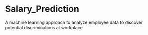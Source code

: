 # Salary_Prediction
A machine learning approach to analyze employee data to discover potential discriminations at workplace
